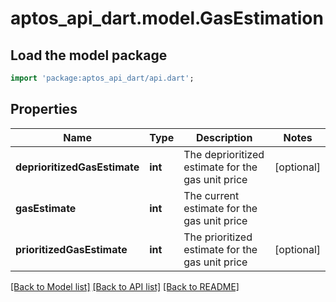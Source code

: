 # aptos_api_dart.model.GasEstimation

## Load the model package
```dart
import 'package:aptos_api_dart/api.dart';
```

## Properties
Name | Type | Description | Notes
------------ | ------------- | ------------- | -------------
**deprioritizedGasEstimate** | **int** | The deprioritized estimate for the gas unit price | [optional] 
**gasEstimate** | **int** | The current estimate for the gas unit price | 
**prioritizedGasEstimate** | **int** | The prioritized estimate for the gas unit price | [optional] 

[[Back to Model list]](../README.md#documentation-for-models) [[Back to API list]](../README.md#documentation-for-api-endpoints) [[Back to README]](../README.md)


